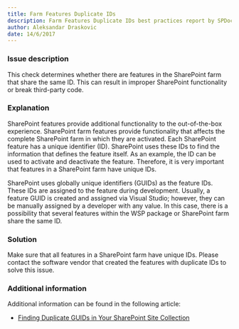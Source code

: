 ```yaml
---
title: Farm Features Duplicate IDs
description: Farm Features Duplicate IDs best practices report by SPDocKit determines whether there are features in the SharePoint farm that share the same ID.
author: Aleksandar Draskovic
date: 14/6/2017
---
```

### Issue description

This check determines whether there are features in the SharePoint farm that share the same ID. This can result in improper SharePoint functionality or break third-party code.

### Explanation

SharePoint features provide additional functionality to the out-of-the-box experience. SharePoint farm features provide functionality that affects the complete SharePoint farm in which they are activated. Each SharePoint feature has a unique identifier (ID). SharePoint uses these IDs to find the information that defines the feature itself. As an example, the ID can be used to activate and deactivate the feature. Therefore, it is very important that features in a SharePoint farm have unique IDs.

SharePoint uses globally unique identifiers (GUIDs) as the feature IDs. These IDs are assigned to the feature during development. Usually, a feature GUID is created and assigned via Visual Studio; however, they can be manually assigned by a developer with any value. In this case, there is a possibility that several features within the WSP package or SharePoint farm share the same ID.

### Solution

Make sure that all features in a SharePoint farm have unique IDs. Please contact the software vendor that created the features with duplicate IDs to solve this issue.

### Additional information

Additional information can be found in the following article:

* [Finding Duplicate GUIDs in Your SharePoint Site Collection](https://sharepointinterface.com/2011/04/03/finding-duplicate-guids-in-your-sharepoint-site-collection/)
